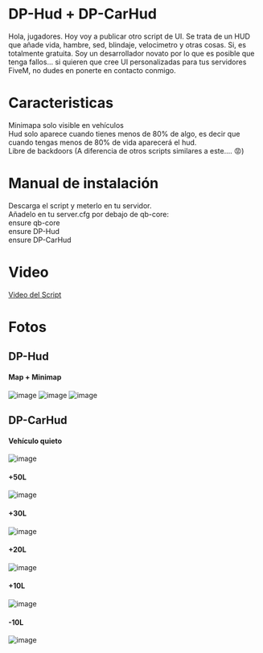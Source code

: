 # DP-Hud + DP-CarHud
Hola, jugadores. Hoy voy a publicar otro script de UI. Se trata de un HUD que añade vida, hambre, sed, blindaje, velocimetro y otras cosas. Si, es totalmente gratuita. Soy un desarrollador novato por lo que es posible que tenga fallos... si quieren que cree UI personalizadas para tus servidores FiveM, no dudes en ponerte en contacto conmigo.

<h1>Caracteristicas</h1>
Minimapa solo visible en vehículos <br>
Hud solo aparece cuando tienes menos de 80% de algo, es decir que cuando tengas menos de 80% de vida aparecerá el hud. <br>
Libre de backdoors (A diferencia de otros scripts similares a este.... 😡)


<h1>Manual de instalación</h1>
Descarga el script y meterlo en tu servidor. <br>
Añadelo en tu server.cfg por debajo de qb-core: <br>
  ensure qb-core <br>
  ensure DP-Hud <br>
  ensure DP-CarHud
  

<h1>Video</h1>

<a href="">Video del Script</a>

<h1>Fotos</h1>
<h2>DP-Hud</h2>

<h4>Map + Minimap</h4>

![image](https://github.com/user-attachments/assets/85aca0f1-aeff-48f2-8974-dfc312db797f)
![image](https://github.com/user-attachments/assets/641bef81-02bd-4e28-b178-e8a8f9d6cacc)
![image](https://github.com/user-attachments/assets/ca7984a0-712f-492d-b015-6fa1b6dca3ae)

<h2>DP-CarHud</h2>
<h4>Vehículo quieto</h4>

![image](https://github.com/user-attachments/assets/1968a9f6-ba9a-4faa-a5ab-b725443d2083)

<h4>+50L</h4>

![image](https://github.com/user-attachments/assets/c380fb7d-106a-4b55-87f1-ee4a3722a823)

<h4>+30L</h4>

![image](https://github.com/user-attachments/assets/4d472bcf-cca4-49b9-b83d-4326de976d7b)

<h4>+20L</h4>

![image](https://github.com/user-attachments/assets/e382f1c4-c41a-47b1-87cb-7cc770338080)

<h4>+10L</h4>

![image](https://github.com/user-attachments/assets/d2c82d75-d3a5-499a-b216-d2c24fbea26c)

<h4>-10L</h4>

![image](https://github.com/user-attachments/assets/a6f0dc6d-08b9-4bd5-8856-26b35ad0d923)
